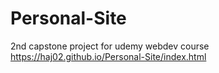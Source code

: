 # Personal-Site
2nd capstone project for udemy webdev course
https://haj02.github.io/Personal-Site/index.html
